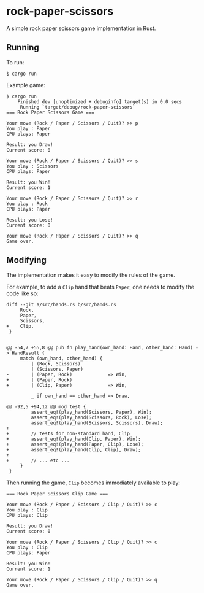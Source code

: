 # rock-paper-scissors

A simple rock paper scissors game implementation in Rust.


## Running

To run:

```
$ cargo run
```

Example game:

```
$ cargo run
    Finished dev [unoptimized + debuginfo] target(s) in 0.0 secs
     Running `target/debug/rock-paper-scissors`
=== Rock Paper Scissors Game ===

Your move (Rock / Paper / Scissors / Quit)? >> p
You play : Paper
CPU plays: Paper

Result: you Draw!
Current score: 0

Your move (Rock / Paper / Scissors / Quit)? >> s
You play : Scissors
CPU plays: Paper

Result: you Win!
Current score: 1

Your move (Rock / Paper / Scissors / Quit)? >> r
You play : Rock
CPU plays: Paper

Result: you Lose!
Current score: 0

Your move (Rock / Paper / Scissors / Quit)? >> q
Game over.

```


## Modifying

The implementation makes it easy to modify the rules of the game.

For example, to add a `Clip` hand that beats `Paper`,
one needs to modify the code like so:

```
diff --git a/src/hands.rs b/src/hands.rs
     Rock,
     Paper,
     Scissors,
+    Clip,
 }
 
 
@@ -54,7 +55,8 @@ pub fn play_hand(own_hand: Hand, other_hand: Hand) -> HandResult {
     match (own_hand, other_hand) {
         | (Rock, Scissors)
         | (Scissors, Paper)
-        | (Paper, Rock)             => Win,
+        | (Paper, Rock)
+        | (Clip, Paper)             => Win,
 
         _ if own_hand == other_hand => Draw,
 
@@ -92,5 +94,12 @@ mod test {
         assert_eq!(play_hand(Scissors, Paper), Win);
         assert_eq!(play_hand(Scissors, Rock), Lose);
         assert_eq!(play_hand(Scissors, Scissors), Draw);
+
+        // tests for non-standard hand, Clip
+        assert_eq!(play_hand(Clip, Paper), Win);
+        assert_eq!(play_hand(Paper, Clip), Lose);
+        assert_eq!(play_hand(Clip, Clip), Draw);
+
+        // ... etc ...
     }
 }

```

Then running the game, `Clip` becomes immediately available to play:

```
=== Rock Paper Scissors Clip Game ===

Your move (Rock / Paper / Scissors / Clip / Quit)? >> c
You play : Clip
CPU plays: Clip

Result: you Draw!
Current score: 0

Your move (Rock / Paper / Scissors / Clip / Quit)? >> c
You play : Clip
CPU plays: Paper

Result: you Win!
Current score: 1

Your move (Rock / Paper / Scissors / Clip / Quit)? >> q
Game over.
```
